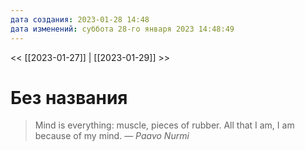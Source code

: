 ```yaml
---
дата создания: 2023-01-28 14:48
дата изменений: суббота 28-го января 2023 14:48:49
---
```


<< [[2023-01-27]] | [[2023-01-29]] >>

# Без названия

> Mind is everything: muscle, pieces of rubber. All that I am, I am because of my mind.
> — <cite>Paavo Nurmi</cite>


